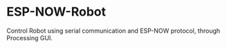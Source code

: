 # ESP-NOW-Robot
Control Robot using serial communication and ESP-NOW protocol, through Processing GUI.

